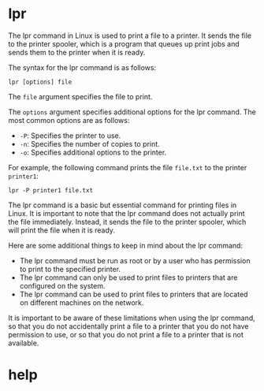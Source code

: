 # lpr

The lpr command in Linux is used to print a file to a printer. It sends the file to the printer spooler, which is a program that queues up print jobs and sends them to the printer when it is ready.

The syntax for the lpr command is as follows:

```
lpr [options] file
```

The `file` argument specifies the file to print.

The `options` argument specifies additional options for the lpr command. The most common options are as follows:

* `-P`: Specifies the printer to use.
* `-n`: Specifies the number of copies to print.
* `-o`: Specifies additional options to the printer.

For example, the following command prints the file `file.txt` to the printer `printer1`:

```
lpr -P printer1 file.txt
```

The lpr command is a basic but essential command for printing files in Linux. It is important to note that the lpr command does not actually print the file immediately. Instead, it sends the file to the printer spooler, which will print the file when it is ready.

Here are some additional things to keep in mind about the lpr command:

* The lpr command must be run as root or by a user who has permission to print to the specified printer.
* The lpr command can only be used to print files to printers that are configured on the system.
* The lpr command can be used to print files to printers that are located on different machines on the network.

It is important to be aware of these limitations when using the lpr command, so that you do not accidentally print a file to a printer that you do not have permission to use, or so that you do not print a file to a printer that is not available.




# help 

```

```

